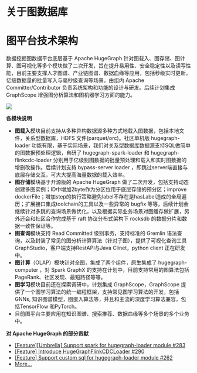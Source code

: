 # 关于图数据库


# 图平台技术架构
数据挖掘图数据平台底层基于 Apache HugeGraph 针对图载入、图存储、图计算、图可视化等多个模块做了二次开发，旨在提升易用性、安全稳定性以及读写性能，目前主要支撑人才图谱、产业链图谱、数据血缘等应用，包括秒级实时更新，亿级数据量的批量写入与毫秒级查询等场景。由组内 Apache Committer/Contributor 负责系统架构和功能的设计与研发。后续计划集成 GraphScope 增强图分析算法和图机器学习方面的能力。

![](/img.png)

**各模块说明**  
- **图载入**模块目前支持从多种异构数据源多种方式地载入图数据，包括本地文件，关系型数据库，HDFS 文件(parquet/orc)。社区单机版 hugegraph-loader 
功能有限，基于实际场景，我们对关系型数据库数据源支持SQL做简单的图数据预处理逻辑，自研了 hugegraph-spark-loader 和 hugegraph-flinkcdc-loader 
分别用于亿级别图数据的批量预处理和载入和实时图数据的增删改操作。后续计划支持 bypass-server loader ，即跳过server端直接与底层存储交互，可大大提高海量数据的载入效率。
- **图存储**模块基于开源版的 Apache HugeGraph 做了二次开发，包括支持动态创建多图实例；ID中增加2byte作为分区位用于底层存储的预分区；improve 
dockerFile；增加step的执行策略避免label不存在是hasLabel造成的全局遍历；扩展接口集成toolchain的工具以及一些异常的 bugfix 
  等等，后续计划会继续针对多跳的查询场景做优化，以及根据实际业务场景对图缓存做扩展，另外还会和社区合作完成基于 raft 协议分布式架构下 rocksdb 的数据分片和数据一致性保证等。
- **图查询**模块支持 Read Committed 级别事务，支持标准的 Gremlin 
语法查询，以及封装了常见的图分析计算算法（针对子图），提供了可视化查询工具GraphStudio，客户端支持RestAPI与Java Clinet，python client 正在研发中。
- **图计算**（OLAP）模块针对全图，集成了两个组件，原生集成了 hugegraph-computer ，对 Spark GraphX 
的支持在计划中，目前支持常用的图算法包括PageRank、社区发现、最短路径等等。
- **图学习**模块目前还在探索调研中，计划集成 GraphScope，GraphScope 提供了一个图学习算法的统一编程框架，支持常见图学习算法的开发，包括 GNNs, 
知识图谱模型，图嵌入算法等，并且和主流的深度学习算法兼容，包括TensorFlow 和PyTorch。
- 目前图平台主要应用在知识图谱、搜索推荐、数据血缘等多个场景的多个业务中。

**对 Apache HugeGraph 的部分贡献**
- [[Feature][Umbrella] Support spark for hugegraph-loader module #283](https://github.com/apache/incubator-hugegraph-toolchain/issues/283)  
- [[Feature] Introduce HugeGraphFlinkCDCLoader #290](https://github.com/apache/incubator-hugegraph-toolchain/issues/290)  
- [[Feature] Support custom sql for hugegraph-loader module #262](https://github.com/apache/incubator-hugegraph-toolchain/issues/262)  
- [More...](https://github.com/apache/incubator-hugegraph-toolchain/pulls?q=is%3Apr+is%3Aclosed+author%3Asimon824)